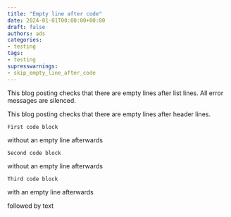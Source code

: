 ```yaml
---
title: "Empty line after code"
date: 2024-01-01T00:00:00+00:00
draft: false
authors: ads
categories:
- testing
tags:
- testing
supresswarnings:
- skip_empty_line_after_code
---
```


This blog posting checks that there are empty lines after list lines.
All error messages are silenced.

This blog posting checks that there are empty lines after header lines.

```natural
First code block
```
without an empty line afterwards


```postgresql
Second code block
```
without an empty line afterwards

```postgresql
Third code block
```

with an empty line afterwards

followed by text
